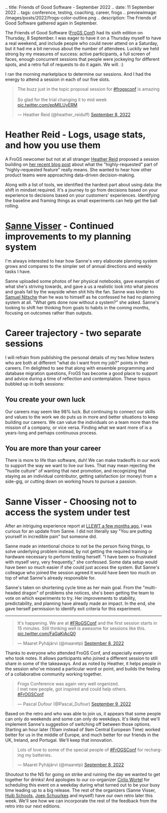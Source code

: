 .. title: Friends of Good Software - September 2022
.. date: 11 September 2022
.. tags: conference, testing, coaching, career, frogs
.. previewimage: /images/posts/2022/frogs-color-outline.png
.. description: The Friends of Good Software gathered again in September.

The Friends of Good Software ([FroGS Conf](https://frogsconf.nl/)) had its sixth edition on Thursday, 8 September. I was eager to have it on a Thursday myself to have a real weekend, and include people who could never attend on a Saturday, but it had me a bit nervous about the number of attendees. Luckily we held strong by my measures of success: active participants, a full screen of faces, enough concurrent sessions that people were jockeying for different spots, and a retro full of requests to do it again. We will. :) 

I ran the morning marketplace to determine our sessions. And I had the energy to attend a session in each of our five slots. 

<blockquote class="twitter-tweet"><p lang="en" dir="ltr">The buzz just in the topic proposal session for <a href="https://twitter.com/hashtag/frogsconf?src=hash&amp;ref_src=twsrc%5Etfw">#frogsconf</a> is amazing <br><br>So glad for the trial changing it to mid week <a href="https://t.co/epMILUyERM">pic.twitter.com/epMILUyERM</a></p>&mdash; Heather Reid (@heather_reiduff) <a href="https://twitter.com/heather_reiduff/status/1567790991679127552?ref_src=twsrc%5Etfw">September 8, 2022</a></blockquote> <script async src="https://platform.twitter.com/widgets.js" charset="utf-8"></script>

# Heather Reid - Logs, usage stats, and how you use them

A FroGS newcomer but not at all stranger [Heather Reid](https://twitter.com/heather_reiduff) proposed a session building on [her recent blog post](https://heatherreiduff.com/posts/2022/who-is-requesting-this-feature-anyway/) about what the "highly-requested" part of "highly-requested feature" really means. She wanted to hear how other product teams were approaching data-driven decision-making. 

Along with a list of tools, we identified the hardest part about using data: the shift in mindset required. It's a journey to go from decisions based on your experience to decisions based on your customers' experiences. Identifying the baseline and framing things as small experiments can help get the ball rolling. 

# [Sanne Visser](https://twitter.com/SimplySanne) - Continued improvements to my planning system

I'm always interested to hear how Sanne's very elaborate planning system grows and compares to the simpler set of annual directions and weekly tasks I have. 

Sanne uploaded some photos of her physical notebooks, gave examples of what she's striving towards, and gave a us a realistic look into what pieces and goals fall by the wayside when shit hits the fan. Sanne was kinder to [Samuel Nitsche](https://twitter.com/Der_Pesse) than he was to himself as he confessed he had no planning system at all. "What gets done now without a system?" she asked. Sanne's looking to shift her thinking from goals to habits in the coming months, focusing on outcomes rather than outputs. 

# Career trajectory - two separate sessions

I will refrain from publishing the personal details of my two fellow testers who are both at different "what do I want from my job?" points in their careers. I'm delighted to see that along with ensemble programming and database migration questions, FroGS has become a good place to support and advice during a time of reflection and contemplation. These topics bubbled up in both sessions:

## You create your own luck

Our careers may seem like 98% luck. But continuing to connect our skills and values to the work we do puts us in more and better situations to keep building our careers. We can value the individuals on a team more than the mission of a company, or vice versa. Finding what we want more of is a years-long and perhaps continuous process. 

## You are more than your career

There is more to life than software, duh! We can make tradeoffs in our work to support the way we want to live our lives. That may mean rejecting the "hustle culture" of wanting that next promotion, and recognizing that staying as an individual contributor, getting satisfaction (or money) from a side-gig, or cutting down on working hours to pursue a passion.

# Sanne Visser - Choosing not to access the system under test

After an intriguing experience report at [LLEWT a few months ago](https://elizabethzagroba.com/posts/2022/07_02_llewt/), I was curious for an update from Sanne. I did not literally say "You are putting yourself in incredible pain" but someone did. 

Sanne made an intentional choice to not be the person fixing things, to solve underlying problem instead, by not getting the required training or hardware necessary to perform testing herself. "I have been so frustrated with myself very, very frequently," she confessed. Some data setup would have been so much easier if she could just access the system. But Sanne's colleague who joined the session agreed it would have been too much on top of what Sanne's already responsible for. 

Sanne's taken on shortening cycle time as her main goal. From the "multi-headed dragon" of problems she notices, she's been getting the team to vote on which experiments to try. Her improvements to stability, predictability, and planning have already made an impact. In the end, she gave herself permission to identify exit criteria for this experiment. 

---

<blockquote class="twitter-tweet"><p lang="en" dir="ltr">It&#39;s happening. We are at <a href="https://twitter.com/hashtag/FRoGSConf?src=hash&amp;ref_src=twsrc%5Etfw">#FRoGSConf</a> and the first session starts in 15 minutes. Still thinking well is awesome for sessions like this. <a href="https://t.co/FaGaKiAcQ0">pic.twitter.com/FaGaKiAcQ0</a></p>&mdash; Maaret Pyhäjärvi (@maaretp) <a href="https://twitter.com/maaretp/status/1567796486775181312?ref_src=twsrc%5Etfw">September 8, 2022</a></blockquote> <script async src="https://platform.twitter.com/widgets.js" charset="utf-8"></script>

Thanks to everyone who attended FroGS Conf, and especially everyone who took notes. It allows participants who joined a different session to still share in some of the takeaways. And as noted by Heather, it helps people _in_ the session who've missed a particular word or point, and builds the feeling of a collaborative community working together. 

<blockquote class="twitter-tweet"><p lang="en" dir="ltr">Frogs Conference was again very well organized. <br>I met new people, got inspired and could help others. <br> <a href="https://twitter.com/hashtag/FrOGSConf?src=hash&amp;ref_src=twsrc%5Etfw">#FrOGSConf</a></p>&mdash; Pascal Dufour (@Pascal_Dufour) <a href="https://twitter.com/Pascal_Dufour/status/1568130218388295680?ref_src=twsrc%5Etfw">September 9, 2022</a></blockquote> <script async src="https://platform.twitter.com/widgets.js" charset="utf-8"></script>

Based on the retro and who was able to join us, it appears that some people can only do weekends and some can only do weekdays. It's likely that we'll implement  Sanne's suggestion of switching off between those options. Starting an hour later (10am instead of 9am Central European Time) worked better for us in the middle of Europe, and much better for our friends in the UK, Ireland, and Portugal. We'll keep that innovation.

<blockquote class="twitter-tweet"><p lang="en" dir="ltr">Lots of love to some of the special people of <a href="https://twitter.com/hashtag/FrOGSConf?src=hash&amp;ref_src=twsrc%5Etfw">#FrOGSConf</a> for recharging my batteries.</p>&mdash; Maaret Pyhäjärvi (@maaretp) <a href="https://twitter.com/maaretp/status/1567952751929479169?ref_src=twsrc%5Etfw">September 8, 2022</a></blockquote> <script async src="https://platform.twitter.com/widgets.js" charset="utf-8"></script>

Shoutout to the NS for going on strike and ruining the day we wanted to get together for drinks! And apologies to our co-organizer [Cirilo Wortel](https://twitter.com/sietstweets) for scheduling this event on a weekday during what turned out to be your busy time leading up to a big release. The rest of the organizers (Sanne Visser, [Huib Schoots](https://twitter.com/huibschoots), [Joep Schuurkes](https://twitter.com/j19sch) and myself) have our own retro later this week. We'll see how we can incorporate the rest of the feedback from the retro into our next editions. 